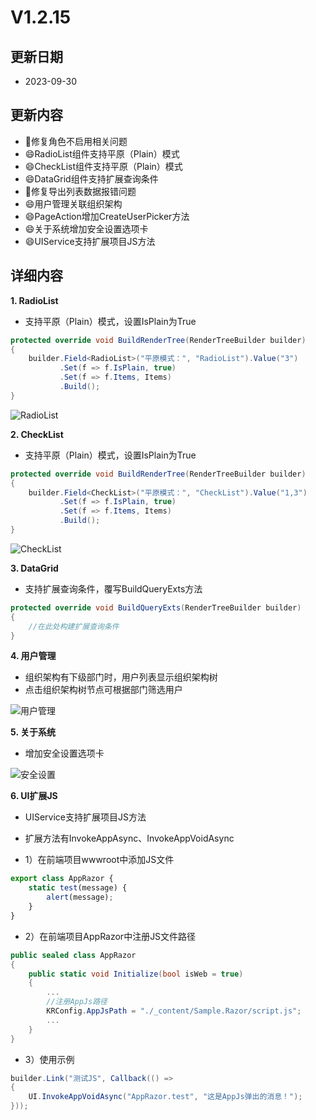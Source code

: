 # V1.2.15

## 更新日期

- 2023-09-30

## 更新内容

- 🐛修复角色不启用相关问题
- 😄RadioList组件支持平原（Plain）模式
- 😄CheckList组件支持平原（Plain）模式
- 😄DataGrid组件支持扩展查询条件
- 🐛修复导出列表数据报错问题
- 😄用户管理关联组织架构
- 😄PageAction增加CreateUserPicker方法
- 😄关于系统增加安全设置选项卡
- 😄UIService支持扩展项目JS方法

## 详细内容

**1. RadioList**

- 支持平原（Plain）模式，设置IsPlain为True

```csharp
protected override void BuildRenderTree(RenderTreeBuilder builder)
{
    builder.Field<RadioList>("平原模式：", "RadioList").Value("3")
           .Set(f => f.IsPlain, true)
           .Set(f => f.Items, Items)
           .Build();
}
```

![RadioList](https://foruda.gitee.com/images/1693900399167877572/4d27d9b3_14334.png "屏幕截图")

**2. CheckList**

- 支持平原（Plain）模式，设置IsPlain为True

```csharp
protected override void BuildRenderTree(RenderTreeBuilder builder)
{
    builder.Field<CheckList>("平原模式：", "CheckList").Value("1,3")
           .Set(f => f.IsPlain, true)
           .Set(f => f.Items, Items)
           .Build();
}
```

![CheckList](https://foruda.gitee.com/images/1693900888907042433/d058184f_14334.png "屏幕截图")

**3. DataGrid**

- 支持扩展查询条件，覆写BuildQueryExts方法

```csharp
protected override void BuildQueryExts(RenderTreeBuilder builder)
{
    //在此处构建扩展查询条件
}
```

**4. 用户管理**

- 组织架构有下级部门时，用户列表显示组织架构树
- 点击组织架构树节点可根据部门筛选用户

![用户管理](https://foruda.gitee.com/images/1694002300538474810/0d519013_14334.png "屏幕截图")


**5. 关于系统**

- 增加安全设置选项卡

![安全设置](https://foruda.gitee.com/images/1694223495353214610/f5b6e1f2_14334.png "屏幕截图")

**6. UI扩展JS**

- UIService支持扩展项目JS方法
- 扩展方法有InvokeAppAsync、InvokeAppVoidAsync

- 1）在前端项目wwwroot中添加JS文件

```javascript
export class AppRazor {
    static test(message) {
        alert(message);
    }
}
```

- 2）在前端项目AppRazor中注册JS文件路径
```csharp
public sealed class AppRazor
{
    public static void Initialize(bool isWeb = true)
    {
        ...
        //注册AppJs路径
        KRConfig.AppJsPath = "./_content/Sample.Razor/script.js";
        ...
    }
}
```

- 3）使用示例

```csharp
builder.Link("测试JS", Callback(() =>
{
    UI.InvokeAppVoidAsync("AppRazor.test", "这是AppJs弹出的消息！");
}));
```
